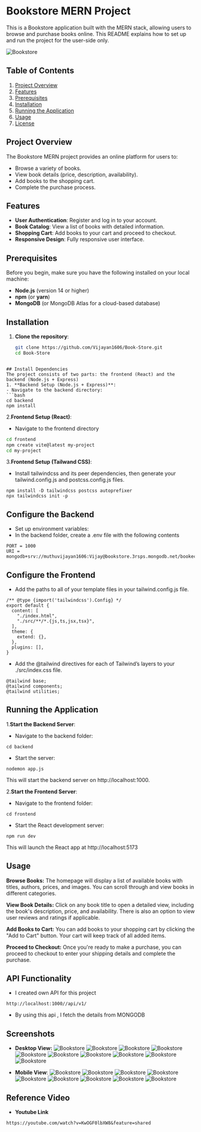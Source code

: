 
# Bookstore MERN Project

This is a Bookstore application built with the MERN stack, allowing users to browse and purchase books online. This README explains how to set up and run the project for the user-side only.

![Bookstore](./frontend/src/assets/image.png)



## Table of Contents
1. [Project Overview](#project-overview)
2. [Features](#features)
3. [Prerequisites](#prerequisites)
4. [Installation](#installation)
5. [Running the Application](#running-the-application)
6. [Usage](#usage)
7. [License](#license)

## Project Overview
The Bookstore MERN project provides an online platform for users to:
- Browse a variety of books.
- View book details (price, description, availability).
- Add books to the shopping cart.
- Complete the purchase process.

## Features
- **User Authentication**: Register and log in to your account.
- **Book Catalog**: View a list of books with detailed information.
- **Shopping Cart**: Add books to your cart and proceed to checkout.
- **Responsive Design**: Fully responsive user interface.

## Prerequisites
Before you begin, make sure you have the following installed on your local machine:
- **Node.js** (version 14 or higher)
- **npm** (or **yarn**)
- **MongoDB** (or MongoDB Atlas for a cloud-based database)

## Installation
1. **Clone the repository**:
   ```bash
   git clone https://github.com/Vijayan1606/Book-Store.git
   cd Book-Store
```

## Install Dependencies
The project consists of two parts: the frontend (React) and the backend (Node.js + Express)
1. **Backend Setup (Node.js + Express)**:
- Navigate to the backend directory:
```bash
cd backend
npm install
```
2.**Frontend Setup (React)**:
- Navigate to the frontend directory
```bash
cd frontend
npm create vite@latest my-project 
cd my-project
```
3.**Frontend Setup (Tailwand CSS)**:
- Install tailwindcss and its peer dependencies, then generate your tailwind.config.js and postcss.config.js files.
```
npm install -D tailwindcss postcss autoprefixer
npx tailwindcss init -p

```
## Configure the Backend
- Set up environment variables:
- In the backend folder, create a .env file with the following contents
```
PORT = 1000
URI = mongodb+srv://muthuvijayan1606:Vijay@bookstore.3rsps.mongodb.net/bookecommerce
```
## Configure the Frontend
- Add the paths to all of your template files in your tailwind.config.js file.
```
/** @type {import('tailwindcss').Config} */
export default {
  content: [
    "./index.html",
    "./src/**/*.{js,ts,jsx,tsx}",
  ],
  theme: {
    extend: {},
  },
  plugins: [],
}
```
- Add the @tailwind directives for each of Tailwind’s layers to your ./src/index.css file.
```
@tailwind base;
@tailwind components;
@tailwind utilities;
```
## Running the Application
1.**Start the Backend Server**:
- Navigate to the backend folder:
```
cd backend
```
- Start the server:
```
nodemon app.js
```
This will start the backend server on http://localhost:1000.

2.**Start the Frontend Server**:
- Navigate to the frontend folder:
```
cd frontend
```
- Start the React development server:
```
npm run dev
```
This will launch the React app at http://localhost:5173

## Usage
**Browse Books:** The homepage will display a list of available books with titles, authors, prices, and images. You can scroll through and view books in different categories.

**View Book Details:** Click on any book title to open a detailed view, including the book's description, price, and availability. There is also an option to view user reviews and ratings if applicable.

**Add Books to Cart:** You can add books to your shopping cart by clicking the "Add to Cart" button. Your cart will keep track of all added items.

**Proceed to Checkout:** Once you're ready to make a purchase, you can proceed to checkout to enter your shipping details and complete the purchase.

## API Functionality

- I created own API for this project 
```
http://localhost:1000//api/v1/
```
- By using this api , I fetch the details from MONGODB 

## Screenshots
- **Desktop View:**
![Bookstore](./frontend/src/assets/Screenshot%20(20).png)
![Bookstore](./frontend/src/assets/Screenshot%20(21).png)
![Bookstore](./frontend/src/assets/Screenshot%20(23).png)
![Bookstore](./frontend/src/assets/Screenshot%20(24).png)
![Bookstore](./frontend/src/assets/Screenshot%20(25).png)
![Bookstore](./frontend/src/assets/Screenshot%20(26).png)
![Bookstore](./frontend/src/assets/Screenshot%20(27).png)
![Bookstore](./frontend/src/assets/Screenshot%20(28).png)
![Bookstore](./frontend/src/assets/Screenshot%20(29).png)
![Bookstore](./frontend/src/assets/Screenshot%20(30).png)

- **Mobile View**:
![Bookstore](./frontend/src/assets/Mobileview/Screenshot%202024-12-31%20104156.png)
![Bookstore](./frontend/src/assets/Mobileview/Screenshot%202024-12-31%20104301.png)
![Bookstore](./frontend/src/assets/Mobileview/Screenshot%202024-12-31%20104350.png)
![Bookstore](./frontend/src/assets/Mobileview/Screenshot%202024-12-31%20104429.png)
![Bookstore](./frontend/src/assets/Mobileview/Screenshot%202024-12-31%20104512.png)
![Bookstore](./frontend/src/assets/Mobileview/Screenshot%202024-12-31%20104552.png)
![Bookstore](./frontend/src/assets/Mobileview/Screenshot%202024-12-31%20104716.png)
![Bookstore](./frontend/src/assets/Mobileview/Screenshot%202024-12-31%20104751.png)
![Bookstore](./frontend/src/assets/Mobileview/Screenshot%202024-12-31%20104816.png)

## Reference Video

- **Youtube Link**

```
https://youtube.com/watch?v=KwOGF0lbXW8&feature=shared

```



